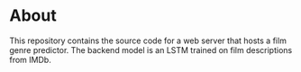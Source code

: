# About
This repository contains the source code for a web server that hosts a film genre predictor. The backend model is an LSTM trained on film descriptions from IMDb.
